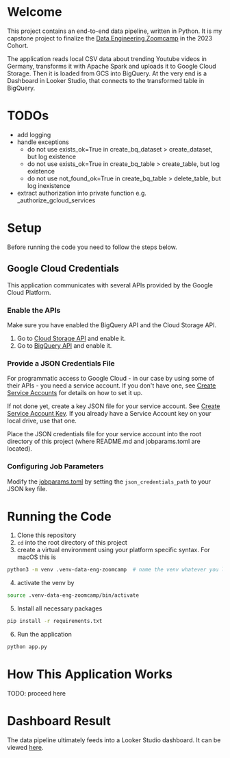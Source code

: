 # Welcome
This project contains an end-to-end data pipeline, written in Python. It is my capstone project to finalize the [Data Engineering Zoomcamp](https://github.com/DataTalksClub/data-engineering-zoomcamp#data-engineering-zoomcamp) in the 2023 Cohort. 

The application reads local CSV data about trending Youtube videos in Germany, transforms it with Apache Spark and uploads it to Google Cloud Storage. Then it is loaded from GCS into BigQuery. At the very end is a Dashboard in Looker Studio, that connects to the transformed table in BigQuery.

# TODOs
- add logging
- handle exceptions
    - do not use exists_ok=True in create_bq_dataset > create_dataset, but log existence
    - do not use exists_ok=True in create_bq_table > create_table, but log existence
    - do not use not_found_ok=True in create_bq_table > delete_table, but log inexistence
- extract authorization into private function e.g. _authorize_gcloud_services

# Setup
Before running the code you need to follow the steps below.

## Google Cloud Credentials
This application communicates with several APIs provided by the Google Cloud Platform.

### Enable the APIs
Make sure you have enabled the BigQuery API and the Cloud Storage API. 
1. Go to [Cloud Storage API](https://console.cloud.google.com/apis/library/storage-component.googleapis.com) and enable it.
2. Go to [BigQuery API](https://console.cloud.google.com/apis/library/storage-component.googleapis.com) and enable it.

### Provide a JSON Credentials File
For programmatic access to Google Cloud - in our case by using some of their APIs - you need a service account.
If you don't have one, see [Create Service Accounts](https://cloud.google.com/iam/docs/service-accounts-create) for details on how to set it up.

If not done yet, create a key JSON file for your service account. See [Create Service Account Key](https://cloud.google.com/iam/docs/keys-create-delete). If you already have a Service Account key on your local drive, use that one.

Place the JSON credentials file for your service account into the root directory of this project (where README.md and
jobparams.toml are located).

### Configuring Job Parameters
Modify the [jobparams.toml](./jobparams.toml) by setting the `json_credentials_path` to your JSON key file.

# Running the Code
1. Clone this repository
2. `cd` into the root directory of this project
3. create a virtual environment using your platform specific syntax. For macOS this is
```bash
python3 -m venv .venv-data-eng-zoomcamp  # name the venv whatever you like
```
4. activate the venv by 
```bash
source .venv-data-eng-zoomcamp/bin/activate
```
5. Install all necessary packages
```bash
pip install -r requirements.txt
```
6. Run the application 
```bash
python app.py
```

# How This Application Works
TODO: proceed here

# Dashboard Result
The data pipeline ultimately feeds into a Looker Studio dashboard. It can be viewed [here](https://lookerstudio.google.com/reporting/77a47276-3a27-4fe3-a57a-337966fcefe7). 